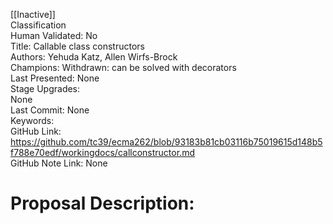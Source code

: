 [[Inactive]]<br>Classification<br>Human Validated: No<br>Title: Callable class constructors<br>Authors: Yehuda Katz, Allen Wirfs-Brock<br>Champions: Withdrawn: can be solved with decorators<br>Last Presented: None<br>Stage Upgrades:<br>None<br>Last Commit: None<br>Keywords:<br>GitHub Link: https://github.com/tc39/ecma262/blob/93183b81cb03116b75019615d148b5f788e70edf/workingdocs/callconstructor.md <br>GitHub Note Link: None
# Proposal Description:<br>